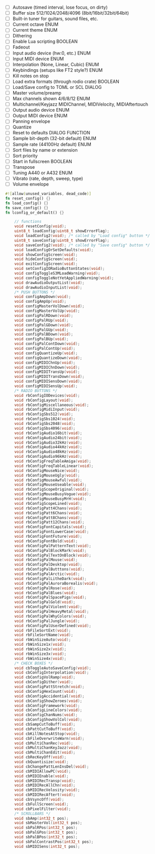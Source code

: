 - [ ] Autosave (timed interval, lose focus, on dirty)
- [ ] Buffer size 512/1024/2048/4096 (8bit/16bit/32bit/64bit)
- [ ] Built-in tuner for guitars, sound files, etc.
- [ ] Current octave ENUM
- [ ] Current theme ENUM
- [ ] Dithering
- [ ] Enable Lua scripting BOOLEAN
- [ ] Fadeout
- [ ] Input audio device (hw:0, etc.) ENUM
- [ ] Input MIDI device ENUM
- [ ] Interpolation (None, Linear, Cubic) ENUM
- [ ] Keybindings (setups like FT2 style?) ENUM
- [ ] Kill notes on stop
- [ ] Load extra formats (through rodio crate) BOOLEAN
- [ ] Load/Save config to TOML or SCL DIALOG
- [ ] Master volume/preamp
- [ ] Max channels shown 4/6/8/12 ENUM
- [ ] Multichannel/Keyjazz MIDIChannel, MIDIVelocity, MIDIAftertouch
- [ ] Output audio device ENUM
- [ ] Output MIDI device ENUM
- [ ] Panning envelope
- [ ] Quantize
- [ ] Reset to defaults DIALOG FUNCTION
- [ ] Sample bit-depth (32-bit default) ENUM
- [ ] Sample rate (44100Hz default) ENUM
- [ ] Sort files by name or extension
- [ ] Sort priority
- [ ] Start in fullscreen BOOLEAN
- [ ] Transpose
- [ ] Tuning A440 or A432 ENUM
- [ ] Vibrato (rate, depth, sweep, type)
- [ ] Volume envelope

```rust
#![allow(unused_variables, dead_code)]
fn reset_config() {}
fn load_config() {}
fn save_config() {}
fn lconfig_or_default() {}
```

```c
    // functions
    void resetConfig(void);
    uint8_t loadConfig(uint8_t showErrorFlag);
    void loadConfig2(void); /* called by "Load config" button */
    uint8_t saveConfig(uint8_t showErrorFlag);
    void saveConfig2(void); /* called by "Save config" button */
    void loadConfigOrSetDefaults(void);
    void showConfigScreen(void);
    void hideConfigScreen(void);
    void exitConfigScreen(void);
    void setConfigIORadioButtonStates(void);
    void configToggleS3MLoadWarning(void);
    void configToggleNotYetAppliedWarning(void);
    void drawAudioOutputList(void);
    void drawAudioInputList(void);
    /* PUSH BUTTONS */
    void configAmpDown(void);
    void configAmpUp(void);
    void configMasterVolDown(void);
    void configMasterVolUp(void);
    void configPalRDown(void);
    void configPalRUp(void);
    void configPalGDown(void);
    void configPalGUp(void);
    void configPalBDown(void);
    void configPalBUp(void);
    void configPalContDown(void);
    void configPalContUp(void);
    void configQuantizeUp(void);
    void configQuantizeDown(void);
    void configMIDIChnUp(void);
    void configMIDIChnDown(void);
    void configMIDITransUp(void);
    void configMIDITransDown(void);
    void configMIDISensDown(void);
    void configMIDISensUp(void);
    /* RADIO BUTTONS */
    void rbConfigIODevices(void);
    void rbConfigLayout(void);
    void rbConfigMiscellaneous(void);
    void rbConfigMidiInput(void);
    void rbConfigSbs512(void);
    void rbConfigSbs1024(void);
    void rbConfigSbs2048(void);
    void rbConfigSbs4096(void);
    void rbConfigAudio16bit(void);
    void rbConfigAudio24bit(void);
    void rbConfigAudio32kHz(void);
    void rbConfigAudio44kHz(void);
    void rbConfigAudio48kHz(void);
    void rbConfigAudio96kHz(void);
    void rbConfigFreqTableAmiga(void);
    void rbConfigFreqTableLinear(void);
    void rbConfigMouseNice(void);
    void rbConfigMouseUgly(void);
    void rbConfigMouseAwful(void);
    void rbConfigMouseUseable(void);
    void rbConfigScopeOriginal(void);
    void rbConfigMouseBusyVogue(void);
    void rbConfigMouseBusyMrH(void);
    void rbConfigScopeLined(void);
    void rbConfigPatt4Chans(void);
    void rbConfigPatt6Chans(void);
    void rbConfigPatt8Chans(void);
    void rbConfigPatt12Chans(void);
    void rbConfigFontCapitals(void);
    void rbConfigFontLowerCase(void);
    void rbConfigFontFuture(void);
    void rbConfigFontBold(void);
    void rbConfigPalPatternText(void);
    void rbConfigPalBlockMark(void);
    void rbConfigPalTextOnBlock(void);
    void rbConfigPalMouse(void);
    void rbConfigPalDesktop(void);
    void rbConfigPalButttons(void);
    void rbConfigPalArctic(void);
    void rbConfigPalLitheDark(void);
    void rbConfigPalAuroraBorealis(void);
    void rbConfigPalRose(void);
    void rbConfigPalBlues(void);
    void rbConfigPalSpacePigs(void);
    void rbConfigPalGold(void);
    void rbConfigPalViolent(void);
    void rbConfigPalHeavyMetal(void);
    void rbConfigPalWhyColors(void);
    void rbConfigPalJungle(void);
    void rbConfigPalUserDefined(void);
    void rbFileSortExt(void);
    void rbFileSortName(void);
    void rbWinSizeAuto(void);
    void rbWinSize1x(void);
    void rbWinSize2x(void);
    void rbWinSize3x(void);
    void rbWinSize4x(void);
    /* CHECK BOXES */
    void cbToggleAutoSaveConfig(void);
    void cbConfigInterpolation(void);
    void cbConfigVolRamp(void);
    void cbConfigDither(void);
    void cbConfigPattStretch(void);
    void cbConfigHexCount(void);
    void cbConfigAccidential(void);
    void cbConfigShowZeroes(void);
    void cbConfigFramework(void);
    void cbConfigLineColors(void);
    void cbConfigChanNums(void);
    void cbConfigShowVolCol(void);
    void cbSampCutToBuff(void);
    void cbPattCutToBuff(void);
    void cbKillNotesAtStop(void);
    void cbFileOverwriteWarn(void);
    void cbMultiChanRec(void);
    void cbMultiChanKeyJazz(void);
    void cbMultiChanEdit(void);
    void cbRecKeyOff(void);
    void cbQuantisize(void);
    void cbChangePattLenInsDel(void);
    void cbMIDIAllowPC(void);
    void cbMIDIEnable(void);
    void cbMIDIRecTransp(void);
    void cbMIDIRecAllChn(void);
    void cbMIDIRecVelosity(void);
    void cbMIDIRecAftert(void);
    void cbVsyncOff(void);
    void cbFullScreen(void);
    void cbPixelFilter(void);
    /* SCROLLBARS */
    void sbAmp(int32_t pos);
    void sbMasterVol(int32_t pos);
    void sbPalRPos(int32_t pos);
    void sbPalGPos(int32_t pos);
    void sbPalBPos(int32_t pos);
    void sbPalContrastPos(int32_t pos);
    void sbMIDISens(int32_t pos);
```